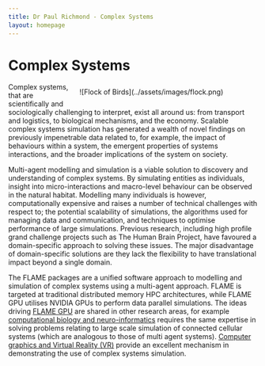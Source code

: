 ```yaml
---
title: Dr Paul Richmond - Complex Systems
layout: homepage
---
```


# Complex Systems
<div style="float:right; padding:10px; width: 350px;" markdown="1">
![Flock of Birds](../assets/images/flock.png)
</div>
Complex systems, that are scientifically and sociologically challenging to interpret, exist all around us: from transport and logistics, to biological mechanisms, and the economy. Scalable complex systems simulation has generated a wealth of novel findings on previously impenetrable data related to, for example, the impact of behaviours within a system, the emergent properties of systems interactions, and the broader implications of the system on society. 

Multi-agent modelling and simulation is a viable solution to discovery and understanding of complex systems. By simulating entities as individuals, insight into micro-interactions and macro-level behaviour can be observed in the natural habitat. Modelling many individuals is however, computationally expensive and raises a number of technical challenges with respect to; the potential scalability of simulations, the algorithms used for managing data and communication, and techniques to optimise performance of large simulations. Previous research, including high profile grand challenge projects such as The Human Brain Project, have favoured a domain-specific approach to solving these issues. The major disadvantage of domain-specific solutions are they lack the flexibility to have translational impact beyond a single domain. 

The FLAME packages are a unified software approach to modelling and simulation of complex systems using a multi-agent approach.  FLAME is targeted at traditional distributed memory HPC architectures, while FLAME GPU utilises NVIDIA GPUs to perform data parallel simulations. The ideas driving [FLAME GPU](./FLAMEGPU) are shared in other research areas, for example [computational biology and neuro-informatics](./biology) requires the same expertise in solving problems relating to large scale simulation of connected cellular systems (which are analogous to those of multi agent systems). [Computer graphics and Virtual Reality (VR)](./graphics) provide an excellent mechanism in demonstrating the use of complex systems simulation.

